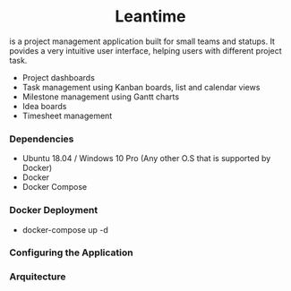 

<h1 align="center" style="border-bottom: none;">Leantime</h1>

is a project management application built for small  teams and statups. 
It povides a very intuitive user interface, helping users with different project task.

* Project dashboards
* Task management using Kanban boards, list and calendar views
* Milestone management using Gantt charts
* Idea boards  
* Timesheet management

### Dependencies ###

- Ubuntu 18.04 / Windows 10 Pro (Any other O.S  that is supported by Docker)
- Docker
- Docker Compose

### Docker Deployment ###

- docker-compose up -d


### Configuring the Application ###


### Arquitecture ###

